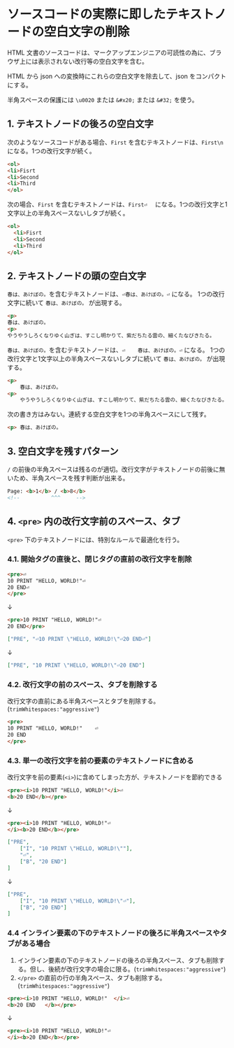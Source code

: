 # ソースコードの実際に即したテキストノードの空白文字の削除

HTML 文書のソースコードは、マークアップエンジニアの可読性の為に、ブラウザ上には表示されない改行等の空白文字を含む。

HTML から json への変換時にこれらの空白文字を除去して、json をコンパクトにする。

半角スペースの保護には `\u0020` または `&#x20;` または `&#32;` を使う。

## 1. テキストノードの後ろの空白文字

次のようなソースコードがある場合、`First` を含むテキストノードは、`First\n` になる。1つの改行文字が続く。

~~~html
<ol>
<li>Fisrt
<li>Second
<li>Third
</ol>
~~~

次の場合、`First` を含むテキストノードは、`First⏎  ` になる。1つの改行文字と1文字以上の半角スペースないしタブが続く。

~~~html
<ol>
  <li>Fisrt
  <li>Second
  <li>Third
</ol>
~~~

## 2. テキストノードの頭の空白文字

`春は、あけぼの。`を含むテキストノードは、`⏎春は、あけぼの。⏎` になる。
1つの改行文字に続いて `春は、あけぼの。` が出現する。

~~~html
<p>
春は、あけぼの。
<p>
やうやうしろくなりゆく山ぎは、すこし明かりて、紫だちたる雲の、細くたなびきたる。
~~~

`春は、あけぼの。`を含むテキストノードは、`⏎    春は、あけぼの。⏎` になる。
1つの改行文字と1文字以上の半角スペースないしタブに続いて `春は、あけぼの。` が出現する。

~~~html
<p>
    春は、あけぼの。
<p>
    やうやうしろくなりゆく山ぎは、すこし明かりて、紫だちたる雲の、細くたなびきたる。
~~~

次の書き方はみない。連続する空白文字を1つの半角スペースにして残す。

~~~html
<p> 春は、あけぼの。
~~~

## 3. 空白文字を残すパターン

`/` の前後の半角スペースは残るのが適切。改行文字がテキストノードの前後に無いため、半角スペースを残す判断が出来る。

~~~html
Page: <b>1</b> / <b>8</b>
<!--          ^^^     -->
~~~

## 4. `<pre>` 内の改行文字前のスペース、タブ

`<pre>` 下のテキストノードには、特別なルールで最適化を行う。

### 4.1. 開始タグの直後と、閉じタグの直前の改行文字を削除

~~~html
<pre>⏎
10 PRINT "HELLO, WORLD!"⏎
20 END⏎
</pre>
~~~
↓

~~~html
<pre>10 PRINT "HELLO, WORLD!"⏎
20 END</pre>
~~~

~~~json
["PRE", "⏎10 PRINT \"HELLO, WORLD!\"⏎20 END⏎"]
~~~
↓

~~~json
["PRE", "10 PRINT \"HELLO, WORLD!\"⏎20 END"]
~~~

### 4.2. 改行文字の前のスペース、タブを削除する

改行文字の直前にある半角スペースとタブを削除する。(`trimWhitespaces:"aggressive"`)

~~~html
<pre>
10 PRINT "HELLO, WORLD!"    ⏎
20 END
</pre>
~~~

### 4.3. 単一の改行文字を前の要素のテキストノードに含める

改行文字を前の要素(`<i>`)に含めてしまった方が、テキストノードを節約できる

~~~html
<pre><i>10 PRINT "HELLO, WORLD!"</i>⏎
<b>20 END</b></pre>
~~~

↓

~~~html
<pre><i>10 PRINT "HELLO, WORLD!"⏎
</i><b>20 END</b></pre>
~~~

~~~json
["PRE",
    ["I", "10 PRINT \"HELLO, WORLD!\""],
    "⏎",
    ["B", "20 END"]
]
~~~
↓

~~~json
["PRE",
    ["I", "10 PRINT \"HELLO, WORLD!\"⏎"],
    ["B", "20 END"]
]
~~~

### 4.4 インライン要素の下のテキストノードの後ろに半角スペースやタブがある場合

1. インライン要素の下のテキストノードの後ろの半角スペース、タブも削除する。但し、後続が改行文字の場合に限る。(`trimWhitespaces:"aggressive"`)
2. `</pre>` の直前の行の半角スペース、タブも削除する。(`trimWhitespaces:"aggressive"`)

~~~html
<pre><i>10 PRINT "HELLO, WORLD!"  </i>⏎
<b>20 END   </b></pre>
~~~
↓

~~~html
<pre><i>10 PRINT "HELLO, WORLD!"⏎
</i><b>20 END</b></pre>
~~~
